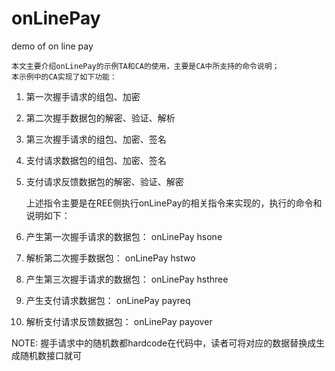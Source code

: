 # onLinePay
demo of on line pay

    本文主要介绍onLinePay的示例TA和CA的使用，主要是CA中所支持的命令说明；
    本示例中的CA实现了如下功能：
1. 第一次握手请求的组包、加密
2. 第二次握手数据包的解密、验证、解析
3. 第三次握手请求的组包、加密、签名
4. 支付请求数据包的组包、加密、签名
5. 支付请求反馈数据包的解密、验证、解密

    上述指令主要是在REE侧执行onLinePay的相关指令来实现的，执行的命令和说明如下：
1. 产生第一次握手请求的数据包：
  onLinePay hsone

2. 解析第二次握手数据包：
  onLinePay hstwo

3. 产生第三次握手请求的数据包：
  onLinePay hsthree

4. 产生支付请求数据包：
  onLinePay payreq
  
5. 解析支付请求反馈数据包：
  onLinePay payover

NOTE:
    握手请求中的随机数都hardcode在代码中，读者可将对应的数据替换成生成随机数接口就可
